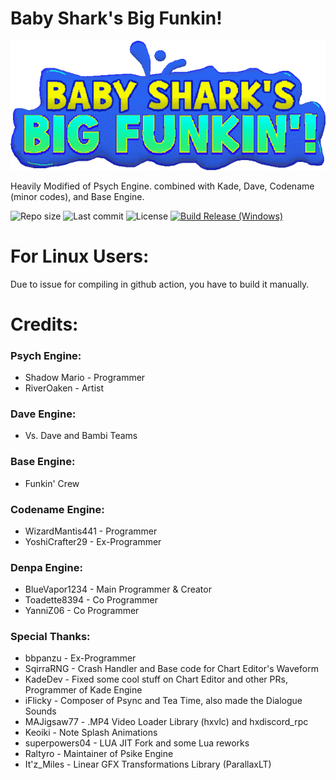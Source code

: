 # Baby Shark's Big Funkin!
![Baby Shark's Big Funkin Logo](assets/shared/images/logobumpin.png)

Heavily Modified of Psych Engine. combined with Kade, Dave, Codename (minor codes), and Base Engine.

![Repo size](https://img.shields.io/github/repo-size/system32unknown/FNF-BabyShark)
![Last commit](https://img.shields.io/github/last-commit/system32unknown/FNF-BabyShark)
![License](https://img.shields.io/github/license/system32unknown/FNF-BabyShark)
[![Build Release (Windows)](https://github.com/system32unknown/FNF-BabyShark/actions/workflows/windows.yaml/badge.svg)](https://github.com/system32unknown/FNF-BabyShark/actions/workflows/windows.yaml)

# For Linux Users:
Due to issue for compiling in github action, you have to build it manually.

# Credits:

### Psych Engine:
* Shadow Mario - Programmer
* RiverOaken - Artist

### Dave Engine:
* Vs. Dave and Bambi Teams

### Base Engine:
* Funkin' Crew

### Codename Engine:
* WizardMantis441 - Programmer
* YoshiCrafter29 - Ex-Programmer

### Denpa Engine:
* BlueVapor1234 - Main Programmer & Creator
* Toadette8394 - Co Programmer
* YanniZ06 - Co Programmer

### Special Thanks:
* bbpanzu - Ex-Programmer
* SqirraRNG - Crash Handler and Base code for Chart Editor's Waveform
* KadeDev - Fixed some cool stuff on Chart Editor and other PRs, Programmer of Kade Engine
* iFlicky - Composer of Psync and Tea Time, also made the Dialogue Sounds
* MAJigsaw77 - .MP4 Video Loader Library (hxvlc) and hxdiscord_rpc
* Keoiki - Note Splash Animations
* superpowers04 - LUA JIT Fork and some Lua reworks
* Raltyro - Maintainer of Psike Engine
* It'z_Miles - Linear GFX Transformations Library (ParallaxLT)